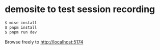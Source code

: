 # demosite to test session recording

```sh
$ mise install
$ pnpm install
$ pnpm run dev
```

Browse freely to <http://localhost:5174>

